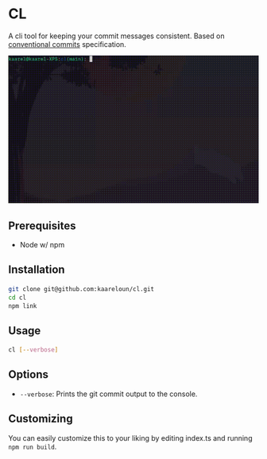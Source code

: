 # CL

A cli tool for keeping your commit messages consistent. Based on [conventional commits](https://www.conventionalcommits.org/en/v1.0.0/) specification.

![demo](./demo.gif)

## Prerequisites

- Node w/ npm

## Installation

```bash
git clone git@github.com:kaareloun/cl.git
cd cl
npm link
```

## Usage

```bash
cl [--verbose]
```

## Options

- `--verbose`: Prints the git commit output to the console.

## Customizing

You can easily customize this to your liking by editing index.ts and running `npm run build`.
